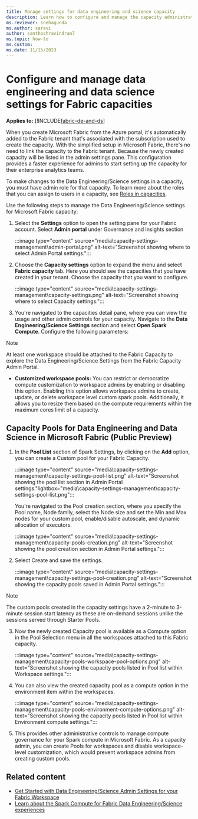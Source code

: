 ```yaml
---
title: Manage settings for data engineering and science capacity
description: Learn how to configure and manage the capacity administration settings for data engineering and science experiences.
ms.reviewer: snehagunda
ms.author: saravi
author: santhoshravindran7
ms.topic: how-to
ms.custom:
ms.date: 11/15/2023
---
```


# Configure and manage data engineering and data science settings for Fabric capacities

**Applies to:** [!INCLUDE[fabric-de-and-ds](includes/fabric-de-ds.md)]

When you create Microsoft Fabric from the Azure portal, it's automatically added to the Fabric tenant that's associated with the subscription used to create the capacity. With the simplified setup in Microsoft Fabric, there's no need to link the capacity to the Fabric tenant. Because the newly created capacity will be listed in the admin settings pane. This configuration provides a faster experience for admins to start setting up the capacity for their enterprise analytics teams.

To make changes to the Data Engineering/Science settings in a capacity, you must have admin role for that capacity. To learn more about the roles that you can assign to users in a capacity, see [Roles in capacities](../admin/roles.md).

Use the following steps to manage the Data Engineering/Science settings for Microsoft Fabric capacity:

1. Select the **Settings** option to open the setting pane for your Fabric account. Select **Admin portal** under Governance and insights section

   :::image type="content" source="media\capacity-settings-management\admin-portal.png" alt-text="Screenshot showing where to select Admin Portal settings.":::

2. Choose the **Capacity settings** option to expand the menu and select **Fabric capacity** tab. Here you should see the capacities that you have created in your tenant. Choose the capacity that you want to configure.

   :::image type="content" source="media\capacity-settings-management\capacity-settings.png" alt-text="Screenshot showing where to select Capacity settings.":::

3. You're navigated to the capacities detail pane, where you can view the usage and other admin controls for your capacity. Navigate to the **Data Engineering/Science Settings** section and select **Open Spark Compute**. Configure the following parameters:

> [!Note]
> At least one workspace should be attached to the Fabric Capacity to explore the Data Engineering/Science Settings from the Fabric Capacity Admin Portal.

   * **Customized workspace pools:** You can restrict or democratize compute customization to workspace admins by enabling or disabling this option. Enabling this option allows workspace admins to create, update, or delete workspace level custom spark pools. Additionally, it allows you to resize them based on the compute requirements within the maximum cores limit of a capacity.

## Capacity Pools for Data Engineering and Data Science in Microsoft Fabric (**Public Preview**) 

1. In the **Pool List** section of Spark Settings, by clicking on the **Add** option, you can create a Custom pool for your Fabric Capacity.

   :::image type="content" source="media\capacity-settings-management\capacity-settings-pool-list.png" alt-text="Screenshot showing the pool list section in Admin Portal settings."lightbox="media\capacity-settings-management\capacity-settings-pool-list.png":::

   You're navigated to the Pool creation section, where you specify the Pool name, Node family, select the Node size and set the Min and Max nodes for your custom pool, enable/disable autoscale, and dynamic allocation of executors.

   :::image type="content" source="media\capacity-settings-management\capacity-pools-creation.png" alt-text="Screenshot showing the pool creation section in Admin Portal settings.":::

2. Select Create and save the settings.

   :::image type="content" source="media\capacity-settings-management\capacity-settings-pool-creation.png" alt-text="Screenshot showing the capacity pools saved in Admin Portal settings.":::

> [!NOTE]
> The custom pools created in the capacity settings have a 2-minute to 3-minute session start latency as these are on-demand sessions unlike the sessions served through Starter Pools.

3. Now the newly created Capacity pool is available as a Compute option in the Pool Selection menu in all the workspaces attached to this Fabric capacity.
  
   :::image type="content" source="media\capacity-settings-management\capacity-pools-workspace-pool-options.png" alt-text="Screenshot showing the capacity pools listed  in Pool list within Workspace settings.":::

4. You can also view the created capacity pool as a compute option in the environment item within the workspaces.

   :::image type="content" source="media\capacity-settings-management\capacity-pools-environment-compute-options.png" alt-text="Screenshot showing the capacity pools listed  in Pool list within Environment compute settings.":::

5. This provides other administrative controls to manage compute governance for your Spark compute in Microsoft Fabric. As a capacity admin, you can create Pools for workspaces and disable workspace-level customization, which would prevent workspace admins from creating custom pools.

## Related content

* [Get Started with Data Engineering/Science Admin Settings for your Fabric Workspace](workspace-admin-settings.md)
* [Learn about the Spark Compute for Fabric Data Engineering/Science experiences](spark-compute.md)
